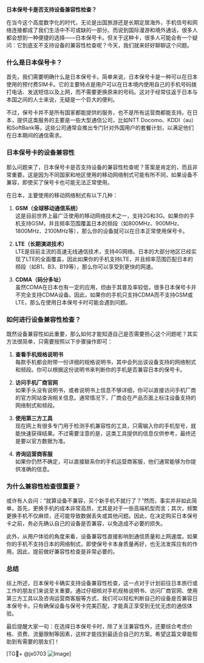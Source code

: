 **日本保号卡是否支持设备兼容性检查？**

在当今这个高度数字化的时代，无论是出国旅游还是长期定居海外，手机信号和网络连接都成了我们生活中不可或缺的一部分。而说到国际漫游和境外通话，很多人都会想到一种便捷的选择——日本保号卡。但关于这种卡，很多人可能会有一个疑问：它到底支不支持设备的兼容性检查呢？今天，我们就来好好聊聊这个问题。

### 什么是日本保号卡？

首先，我们需要明确什么是日本保号卡。简单来说，日本保号卡是一种可以在日本使用的预付费SIM卡。它的主要特点是用户可以在日本境内使用自己的手机号码拨打电话、发送短信以及上网，而不需要更换原来的号码。这对于经常往返于日本与本国之间的人士来说，无疑是一个巨大的便利。

不过，保号卡并不是所有国家都能提供的服务，也不是所有运营商都能支持。在日本，提供这类服务的主要是一些大型通信公司，比如NTT Docomo、KDDI（au）和SoftBank等。这些公司通常会推出专门针对外国用户的套餐计划，以满足他们在日本期间的通信需求。

### 日本保号卡的设备兼容性

那么问题来了，日本保号卡是否支持设备的兼容性检查呢？答案是肯定的，而且非常重要。这是因为不同国家和地区使用的移动网络制式可能有所不同，如果设备不兼容，即使买了保号卡也可能无法正常使用。

在日本，主要使用的移动网络制式有以下几种：

1. **GSM（全球移动通信系统）**  
   这是目前世界上最广泛使用的移动网络技术之一，支持2G和3G。如果你的手机支持GSM，并且频率范围覆盖日本的频段（如800MHz、900MHz、1800MHz、2100MHz等），那么你的设备就可以在日本正常使用保号卡。

2. **LTE（长期演进技术）**  
   LTE是目前主流的高速无线通信技术，支持4G网络。日本的大部分地区已经实现了LTE的全面覆盖，因此如果你的手机支持LTE，并且频率范围匹配日本的频段（如B1、B3、B19等），那么你可以享受到更快的网速。

3. **CDMA（码分多址）**  
   虽然CDMA在日本也有一定的应用，但由于其普及率较低，很多日本保号卡并不完全支持CDMA设备。因此，如果你的手机只支持CDMA而不支持GSM或LTE，那么在使用日本保号卡时可能会遇到问题。

### 如何进行设备兼容性检查？

既然设备兼容性如此重要，那么如何才能知道自己是否需要担心这个问题呢？其实方法很简单，只需要按照以下步骤操作即可：

1. **查看手机规格说明书**  
   每款手机都会附带一份详细的规格说明书，其中会列出该设备支持的网络制式和频段。你可以根据这份说明书来判断你的手机是否兼容日本的保号卡。

2. **访问手机厂商官网**  
   如果手头没有说明书，或者说明书上信息不够详细，你可以直接访问手机厂商的官方网站查询相关信息。通常情况下，厂商会在产品页面上标注设备支持的网络制式和频段。

3. **使用第三方工具**  
   现在网上有很多专门用于检测手机兼容性的工具，只需输入你的手机型号，就能快速获得结果。不过需要注意的是，这类工具提供的信息仅供参考，最终还是要以官方数据为准。

4. **咨询运营商客服**  
   如果你仍然不确定，可以直接联系你的手机运营商客服，他们通常能够为你提供准确的信息。

### 为什么兼容性检查很重要？

或许有人会问：“就算设备不兼容，买个新手机不就行了？”然而，事实并非如此简单。首先，更换手机的成本非常高昂，尤其是对于一些高端机型而言；其次，频繁更换手机不仅麻烦，还可能导致数据丢失或其他问题。因此，在决定购买日本保号卡之前，务必先确认自己的设备是否兼容，以免造成不必要的损失。

此外，从用户体验的角度来看，设备兼容性直接影响到通信质量和上网速度。如果你的手机不支持日本的网络制式，即使保号卡本身质量再好，也无法发挥应有的作用。因此，提前做好兼容性检查是非常必要的。

### 总结

综上所述，日本保号卡确实支持设备兼容性检查，这一点对于计划前往日本旅行或工作的朋友们来说至关重要。通过仔细核对手机规格说明书、访问厂商官网、使用第三方工具以及咨询运营商客服等方式，我们可以轻松判断自己的设备是否兼容日本保号卡。只有确保设备与保号卡完美匹配，才能真正享受到无忧无虑的通信体验。

最后提醒大家一句：在选择日本保号卡时，除了关注兼容性外，还要综合考虑价格、资费、流量限制等因素，这样才能找到最适合自己的方案。希望这篇文章能帮助到有需要的朋友们！

[TG💪+ @jx0703 ![Image](https://github.com/user-attachments/assets/dbca1d08-cadb-493c-b0ec-ad6f7a83f270)]